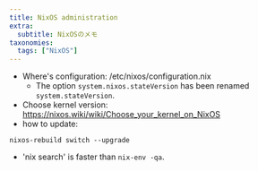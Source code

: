 ```yaml
---
title: NixOS administration
extra:
  subtitle: NixOSのメモ
taxonomies:
  tags: ["NixOS"]
---
```


- Where's configuration: /etc/nixos/configuration.nix
   - The option `system.nixos.stateVersion` has been renamed `system.stateVersion`.
- Choose kernel version: https://nixos.wiki/wiki/Choose_your_kernel_on_NixOS
- how to update:
```
nixos-rebuild switch --upgrade
```
- 'nix search' is faster than `nix-env -qa`.

